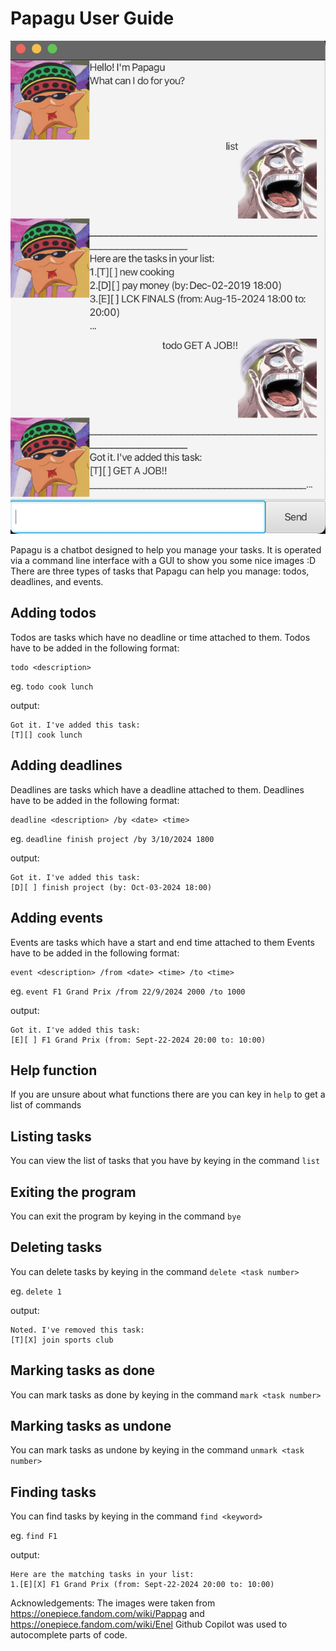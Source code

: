 # Papagu User Guide


![Ui.png](Ui.png)

Papagu is a chatbot designed to help you manage your tasks. It is operated via a command line interface with a GUI to show you some nice images :D
There are three types of tasks that Papagu can help you manage: todos, deadlines, and events.

## Adding todos
Todos are tasks which have no deadline or time attached to them.
Todos have to be added in the following format:
```
todo <description>
```
eg. `todo cook lunch`

output:
```
Got it. I've added this task:
[T][] cook lunch
```

## Adding deadlines
Deadlines are tasks which have a deadline attached to them.
Deadlines have to be added in the following format:
```
deadline <description> /by <date> <time>
```

eg. `deadline finish project /by 3/10/2024 1800`

output:
```
Got it. I've added this task:
[D][ ] finish project (by: Oct-03-2024 18:00)
```

## Adding events 

Events are tasks which have a start and end time attached to them
Events have to be added in the following format:
```
event <description> /from <date> <time> /to <time>
```

eg. `event F1 Grand Prix /from 22/9/2024 2000 /to 1000`

output:
```
Got it. I've added this task:
[E][ ] F1 Grand Prix (from: Sept-22-2024 20:00 to: 10:00)
```

## Help function

If you are unsure about what functions there are you can key in `help` to get a list of commands


##  Listing tasks
You can view the list of tasks that you have by keying in the command `list`

## Exiting the program
You can exit the program by keying in the command `bye`

## Deleting tasks
You can delete tasks by keying in the command `delete <task number>`

eg. `delete 1`

output: 
```
Noted. I've removed this task:
[T][X] join sports club
```

## Marking tasks as done
You can mark tasks as done by keying in the command `mark <task number>`

## Marking tasks as undone
You can mark tasks as undone by keying in the command `unmark <task number>`

## Finding tasks
You can find tasks by keying in the command `find <keyword>`

eg. `find F1`

output:
```
Here are the matching tasks in your list:
1.[E][X] F1 Grand Prix (from: Sept-22-2024 20:00 to: 10:00)
```



Acknowledgements:
The images were taken from  https://onepiece.fandom.com/wiki/Pappag and https://onepiece.fandom.com/wiki/Enel
Github Copilot was used to autocomplete parts of code.